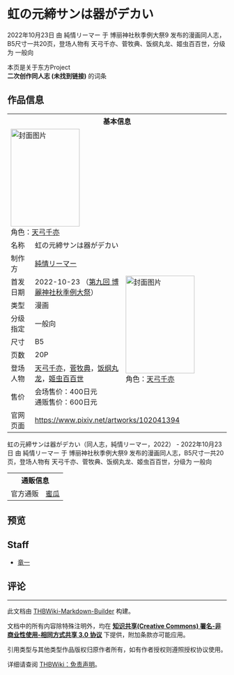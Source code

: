 # 虹の元締サンは器がデカい

<!-- source html: G:\repos\THBWiki-Markdown-Builder\THBWikiMarkdown\Temp\main\9\99\ns0%3A%E8%99%B9%E3%81%AE%E5%85%83%E7%B7%A0%E3%82%B5%E3%83%B3%E3%81%AF%E5%99%A8%E3%81%8C%E3%83%87%E3%82%AB%E3%81%84.html -->

2022年10月23日 由 純情リーマー 于 博丽神社秋季例大祭9 发布的漫画同人志，B5尺寸一共20页，登场人物有 天弓千亦、菅牧典、饭纲丸龙、姬虫百百世，分级为 一般向

本页是关于东方Project  
 **二次创作同人志 (未找到链接)** 的词条

## 作品信息

<table><tbody><tr><th colspan="3">基本信息</th></tr><tr><td class="cover-artwork-mobile" colspan="2"><a href="./文件-虹の元締サンは器がデカい封面.jpg.md" class="image" title="封面图片"><img alt="封面图片" src="https://upload.thwiki.cc/thumb/e/e0/%E8%99%B9%E3%81%AE%E5%85%83%E7%B7%A0%E3%82%B5%E3%83%B3%E3%81%AF%E5%99%A8%E3%81%8C%E3%83%87%E3%82%AB%E3%81%84%E5%B0%81%E9%9D%A2.jpg/158px-%E8%99%B9%E3%81%AE%E5%85%83%E7%B7%A0%E3%82%B5%E3%83%B3%E3%81%AF%E5%99%A8%E3%81%8C%E3%83%87%E3%82%AB%E3%81%84%E5%B0%81%E9%9D%A2.jpg" decoding="async" loading="lazy" width="158" height="224" srcset="https://upload.thwiki.cc/thumb/e/e0/%E8%99%B9%E3%81%AE%E5%85%83%E7%B7%A0%E3%82%B5%E3%83%B3%E3%81%AF%E5%99%A8%E3%81%8C%E3%83%87%E3%82%AB%E3%81%84%E5%B0%81%E9%9D%A2.jpg/238px-%E8%99%B9%E3%81%AE%E5%85%83%E7%B7%A0%E3%82%B5%E3%83%B3%E3%81%AF%E5%99%A8%E3%81%8C%E3%83%87%E3%82%AB%E3%81%84%E5%B0%81%E9%9D%A2.jpg 1.5x, https://upload.thwiki.cc/thumb/e/e0/%E8%99%B9%E3%81%AE%E5%85%83%E7%B7%A0%E3%82%B5%E3%83%B3%E3%81%AF%E5%99%A8%E3%81%8C%E3%83%87%E3%82%AB%E3%81%84%E5%B0%81%E9%9D%A2.jpg/317px-%E8%99%B9%E3%81%AE%E5%85%83%E7%B7%A0%E3%82%B5%E3%83%B3%E3%81%AF%E5%99%A8%E3%81%8C%E3%83%87%E3%82%AB%E3%81%84%E5%B0%81%E9%9D%A2.jpg 2x" data-file-width="637" data-file-height="900"></a><div class="cover-char">角色：<a href="./天弓千亦.md" title="天弓千亦">天弓千亦</a></div></td>
</tr><tr><td class="label">名称</td><td colspan="2"> 虹の元締サンは器がデカい </td></tr><tr><td class="label">制作方</td><td><a href="./純情リーマー.md" title="純情リーマー">純情リーマー</a></td><td class="cover-artwork" rowspan="8" style="min-width:224px;"><a href="./文件-虹の元締サンは器がデカい封面.jpg.md" class="image" title="封面图片"><img alt="封面图片" src="https://upload.thwiki.cc/thumb/e/e0/%E8%99%B9%E3%81%AE%E5%85%83%E7%B7%A0%E3%82%B5%E3%83%B3%E3%81%AF%E5%99%A8%E3%81%8C%E3%83%87%E3%82%AB%E3%81%84%E5%B0%81%E9%9D%A2.jpg/158px-%E8%99%B9%E3%81%AE%E5%85%83%E7%B7%A0%E3%82%B5%E3%83%B3%E3%81%AF%E5%99%A8%E3%81%8C%E3%83%87%E3%82%AB%E3%81%84%E5%B0%81%E9%9D%A2.jpg" decoding="async" loading="lazy" width="158" height="224" srcset="https://upload.thwiki.cc/thumb/e/e0/%E8%99%B9%E3%81%AE%E5%85%83%E7%B7%A0%E3%82%B5%E3%83%B3%E3%81%AF%E5%99%A8%E3%81%8C%E3%83%87%E3%82%AB%E3%81%84%E5%B0%81%E9%9D%A2.jpg/238px-%E8%99%B9%E3%81%AE%E5%85%83%E7%B7%A0%E3%82%B5%E3%83%B3%E3%81%AF%E5%99%A8%E3%81%8C%E3%83%87%E3%82%AB%E3%81%84%E5%B0%81%E9%9D%A2.jpg 1.5x, https://upload.thwiki.cc/thumb/e/e0/%E8%99%B9%E3%81%AE%E5%85%83%E7%B7%A0%E3%82%B5%E3%83%B3%E3%81%AF%E5%99%A8%E3%81%8C%E3%83%87%E3%82%AB%E3%81%84%E5%B0%81%E9%9D%A2.jpg/317px-%E8%99%B9%E3%81%AE%E5%85%83%E7%B7%A0%E3%82%B5%E3%83%B3%E3%81%AF%E5%99%A8%E3%81%8C%E3%83%87%E3%82%AB%E3%81%84%E5%B0%81%E9%9D%A2.jpg 2x" data-file-width="637" data-file-height="900"></a><div class="cover-char">角色：<a href="./天弓千亦.md" title="天弓千亦">天弓千亦</a></div></td>
</tr><tr><td class="label">首发日期</td><td>2022-10-23&#160;（<a href="/展会作品列表?e=%E5%8D%9A%E4%B8%BD%E7%A5%9E%E7%A4%BE%E7%A7%8B%E5%AD%A3%E4%BE%8B%E5%A4%A7%E7%A5%AD%239">第九回 博麗神社秋季例大祭</a>）</td></tr><tr><td class="label">类型</td><td>漫画</td></tr><tr><td class="label">分级指定</td><td>一般向</td></tr><tr><td class="label">尺寸</td><td>B5</td></tr><tr><td class="label">页数</td><td>20P</td></tr><tr><td class="label">登场人物</td><td><a href="./天弓千亦.md" title="天弓千亦">天弓千亦</a>，<a href="./菅牧典.md" title="菅牧典">菅牧典</a>，<a href="./饭纲丸龙.md" title="饭纲丸龙">饭纲丸龙</a>，<a href="./姬虫百百世.md" title="姬虫百百世">姬虫百百世</a></td></tr><tr><td class="label">售价</td><td>会场售价：400日元<br>通贩售价：600日元</td></tr>
<tr><td class="label">官网页面</td><td colspan="2"><a rel="nofollow" class="external free" href="https://www.pixiv.net/artworks/102041394">https://www.pixiv.net/artworks/102041394</a></td></tr></tbody></table>

虹の元締サンは器がデカい（同人志，純情リーマー，2022） - 2022年10月23日 由 純情リーマー 于 博丽神社秋季例大祭9 发布的漫画同人志，B5尺寸一共20页，登场人物有 天弓千亦、菅牧典、饭纲丸龙、姬虫百百世，分级为 一般向

<table><tbody><tr><th colspan="3">通贩信息</th></tr><tr><td class="label">官方通贩</td><td colspan="2"><a rel="nofollow" class="external text" href="https://www.melonbooks.co.jp/detail/detail.php?product_id=1678407">蜜瓜</a></td></tr></tbody></table>



## 预览

## Staff
- [竜一](./竜一.md)


## 评论




---

此文档由 [THBWiki-Markdown-Builder](https://github.com/Delsin-Yu/THBWiki-Markdown-Builder) 构建。

文档中的所有内容除特殊注明外，均在 [**知识共享(Creative Commons) 署名-非商业性使用-相同方式共享 3.0 协议**](https://creativecommons.org/licenses/by-sa/3.0/deed.zh-hans) 下提供，附加条款亦可能应用。

引用类型与其他类型作品版权归原作者所有，如有作者授权则遵照授权协议使用。

详细请查阅 [THBWiki：免责声明](https://thbwiki.cc/THBWiki:%E5%85%8D%E8%B4%A3%E5%A3%B0%E6%98%8E)。

